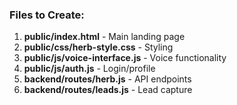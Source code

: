 ### Files to Create:
1. **public/index.html** - Main landing page
2. **public/css/herb-style.css** - Styling
3. **public/js/voice-interface.js** - Voice functionality
4. **public/js/auth.js** - Login/profile
5. **backend/routes/herb.js** - API endpoints
6. **backend/routes/leads.js** - Lead capture
